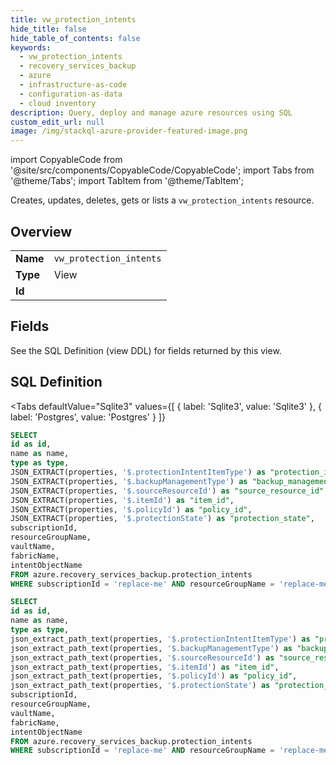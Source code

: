 ```yaml
--- 
title: vw_protection_intents
hide_title: false
hide_table_of_contents: false
keywords:
  - vw_protection_intents
  - recovery_services_backup
  - azure
  - infrastructure-as-code
  - configuration-as-data
  - cloud inventory
description: Query, deploy and manage azure resources using SQL
custom_edit_url: null
image: /img/stackql-azure-provider-featured-image.png
---
```


import CopyableCode from '@site/src/components/CopyableCode/CopyableCode';
import Tabs from '@theme/Tabs';
import TabItem from '@theme/TabItem';

Creates, updates, deletes, gets or lists a <code>vw_protection_intents</code> resource.

## Overview
<table><tbody>
<tr><td><b>Name</b></td><td><code>vw_protection_intents</code></td></tr>
<tr><td><b>Type</b></td><td>View</td></tr>
<tr><td><b>Id</b></td><td><CopyableCode code="azure.recovery_services_backup.vw_protection_intents" /></td></tr>
</tbody></table>

## Fields

See the SQL Definition (view DDL) for fields returned by this view.

## SQL Definition

<Tabs
defaultValue="Sqlite3"
values={[
{ label: 'Sqlite3', value: 'Sqlite3' },
{ label: 'Postgres', value: 'Postgres' }
]}
>
<TabItem value="Sqlite3">

```sql
SELECT
id as id,
name as name,
type as type,
JSON_EXTRACT(properties, '$.protectionIntentItemType') as "protection_intent_item_type",
JSON_EXTRACT(properties, '$.backupManagementType') as "backup_management_type",
JSON_EXTRACT(properties, '$.sourceResourceId') as "source_resource_id",
JSON_EXTRACT(properties, '$.itemId') as "item_id",
JSON_EXTRACT(properties, '$.policyId') as "policy_id",
JSON_EXTRACT(properties, '$.protectionState') as "protection_state",
subscriptionId,
resourceGroupName,
vaultName,
fabricName,
intentObjectName
FROM azure.recovery_services_backup.protection_intents
WHERE subscriptionId = 'replace-me' AND resourceGroupName = 'replace-me' AND vaultName = 'replace-me' AND fabricName = 'replace-me' AND intentObjectName = 'replace-me';
```

</TabItem>
<TabItem value="Postgres">

```sql
SELECT
id as id,
name as name,
type as type,
json_extract_path_text(properties, '$.protectionIntentItemType') as "protection_intent_item_type",
json_extract_path_text(properties, '$.backupManagementType') as "backup_management_type",
json_extract_path_text(properties, '$.sourceResourceId') as "source_resource_id",
json_extract_path_text(properties, '$.itemId') as "item_id",
json_extract_path_text(properties, '$.policyId') as "policy_id",
json_extract_path_text(properties, '$.protectionState') as "protection_state",
subscriptionId,
resourceGroupName,
vaultName,
fabricName,
intentObjectName
FROM azure.recovery_services_backup.protection_intents
WHERE subscriptionId = 'replace-me' AND resourceGroupName = 'replace-me' AND vaultName = 'replace-me' AND fabricName = 'replace-me' AND intentObjectName = 'replace-me';
```

</TabItem>
</Tabs>
